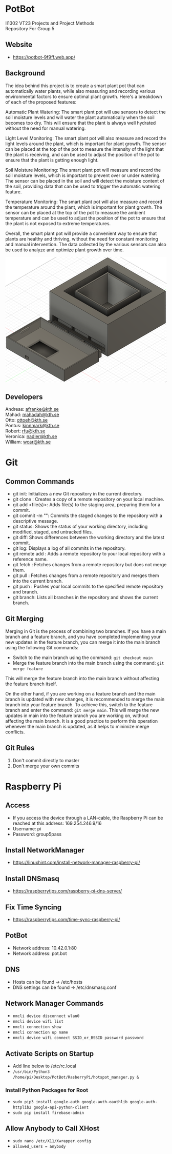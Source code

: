 # PotBot

II1302 VT23 Projects and Project Methods  
Repository For Group 5

## Website

- https://potbot-9f9ff.web.app/

## Background

The idea behind this project is to create a smart plant pot that can automatically water plants, while also measuring
and recording various environmental factors to ensure optimal plant growth. Here's a breakdown of each of the proposed
features:

Automatic Plant Watering:
The smart plant pot will use sensors to detect the soil moisture levels and will water the plant automatically when the
soil becomes too dry. This will ensure that the plant is always well hydrated without the need for manual watering.

Light Level Monitoring:
The smart plant pot will also measure and record the light levels around the plant, which is important for plant growth.
The sensor can be placed at the top of the pot to measure the intensity of the light that the plant is receiving, and
can be used to adjust the position of the pot to ensure that the plant is getting enough light.

Soil Moisture Monitoring:
The smart plant pot will measure and record the soil moisture levels, which is important to prevent over or under
watering. The sensor can be placed in the soil and will detect the moisture content of the soil, providing data that can
be used to trigger the automatic watering feature.

Temperature Monitoring:
The smart plant pot will also measure and record the temperature around the plant, which is important for plant growth.
The sensor can be placed at the top of the pot to measure the ambient temperature and can be used to adjust the position
of the pot to ensure that the plant is not exposed to extreme temperatures.

Overall, the smart plant pot will provide a convenient way to ensure that plants are healthy and thriving, without the
need for constant monitoring and manual intervention. The data collected by the various sensors can also be used to
analyze and optimize plant growth over time.

![alt text](https://github.com/thelizri/PotBot/blob/prototype-image/PotBotProtoype.png?raw=true)

## Developers

Andreas: afranke@kth.se  
Mahad: mahadah@kth.se  
Otto: ottoeh@kth.se  
Pontus: kinnmark@kth.se  
Robert: rfu@kth.se  
Veronica: nadler@kth.se  
William: wcar@kth.se

# Git

## Common Commands

- git init: Initializes a new Git repository in the current directory.
- git clone <repository>: Creates a copy of a remote repository on your local machine.
- git add <file(s)>: Adds file(s) to the staging area, preparing them for a commit.
- git commit -m "<message>": Commits the staged changes to the repository with a descriptive message.
- git status: Shows the status of your working directory, including modified, staged, and untracked files.
- git diff: Shows differences between the working directory and the latest commit.
- git log: Displays a log of all commits in the repository.
- git remote add <name> <url>: Adds a remote repository to your local repository with a reference name.
- git fetch <remote>: Fetches changes from a remote repository but does not merge them.
- git pull <remote>: Fetches changes from a remote repository and merges them into the current branch.
- git push <remote> <branch>: Pushes your local commits to the specified remote repository and branch.
- git branch: Lists all branches in the repository and shows the current branch.

## Git Merging

Merging in Git is the process of combining two branches. If you have a main branch and a feature branch, and you have
completed implementing your new updates in the feature branch, you can merge it into the main branch using the following
Git commands:

- Switch to the main branch using the command: `git checkout main`
- Merge the feature branch into the main branch using the command: `git merge feature`

This will merge the feature branch into the main branch without affecting the feature branch itself.

On the other hand, if you are working on a feature branch and the main branch is updated with new changes, it is
recommended to merge the main branch into your feature branch. To achieve this, switch to the feature branch and enter
the command: `git merge main`. This will merge the new updates in main into the feature branch you are working on,
without affecting the main branch. It is a good practice to perform this operation whenever the main branch is updated,
as it helps to minimize merge conflicts.

## Git Rules

1. Don't commit directly to master
2. Don't merge your own commits

# Raspberry Pi

## Access

- If you access the device through a LAN-cable, the Raspberry Pi can be reached at this address: 169.254.246.9/16
- Username: pi
- Password: group5pass

## Install NetworkManager

- https://linuxhint.com/install-network-manager-raspberry-pi/

## Install DNSmasq

- https://raspberrytips.com/raspberry-pi-dns-server/

## Fix Time Syncing

- https://raspberrytips.com/time-sync-raspberry-pi/

## PotBot

- Network address: 10.42.0.1:80
- Network address: pot.bot

## DNS

- Hosts can be found -> /etc/hosts
- DNS settings can be found -> /etc/dnsmasq.conf

## Network Manager Commands

- `nmcli device disconnect wlan0`
- `nmcli device wifi list`
- `nmcli connection show`
- `nmcli connection up name`
- `nmcli device wifi connect SSID_or_BSSID password password`

## Activate Scripts on Startup

- Add line below to /etc/rc.local
- `/usr/bin/Python3 /home/pi/Desktop/PotBot/RasberryPi/hotspot_manager.py &`

### Install Python Packages for Root

- `sudo pip3 install google-auth google-auth-oauthlib google-auth-httplib2 google-api-python-client`
- `sudo pip install firebase-admin`

## Allow Anybody to Call XHost

- `sudo nano /etc/X11/Xwrapper.config`
- `allowed_users = anybody`

